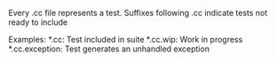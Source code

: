 Every .cc file represents a test.
Suffixes following .cc indicate tests not ready to include

Examples:
 *.cc: Test included in suite
 *.cc.wip: Work in progress
 *.cc.exception: Test generates an unhandled exception


